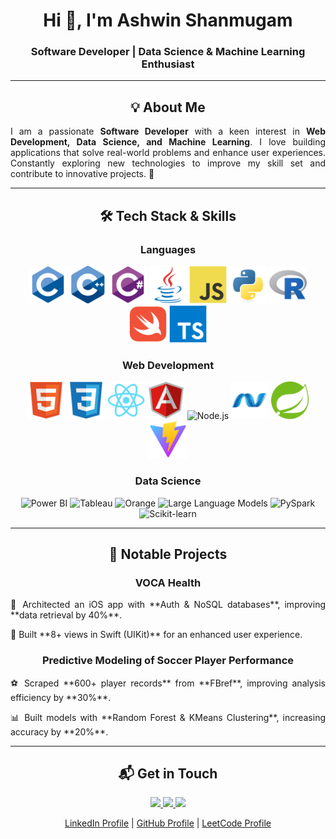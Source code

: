 <h1 align="center">Hi 👋, I'm Ashwin Shanmugam</h1>
<h3 align="center">Software Developer | Data Science & Machine Learning Enthusiast</h3>

---

<h2 align="center">💡 About Me</h2>

<p align="justify">
I am a passionate <b>Software Developer</b> with a keen interest in <b>Web Development, Data Science, and Machine Learning</b>.  
I love building applications that solve real-world problems and enhance user experiences.  
Constantly exploring new technologies to improve my skill set and contribute to innovative projects. 🚀  
</p>

---

<h2 align="center">🛠 Tech Stack & Skills</h2>

### <h3 align="center">Languages</h3>  
<p align="center">
  <img src="https://raw.githubusercontent.com/devicons/devicon/master/icons/c/c-original.svg" alt="C" width="60" height="60"/>
  <img src="https://raw.githubusercontent.com/devicons/devicon/master/icons/cplusplus/cplusplus-original.svg" alt="C++" width="60" height="60"/>
  <img src="https://raw.githubusercontent.com/devicons/devicon/master/icons/csharp/csharp-original.svg" alt="C#" width="60" height="60"/>
  <img src="https://raw.githubusercontent.com/devicons/devicon/master/icons/java/java-original.svg" alt="Java" width="60" height="60"/>
  <img src="https://raw.githubusercontent.com/devicons/devicon/master/icons/javascript/javascript-original.svg" alt="JavaScript" width="60" height="60"/>
  <img src="https://raw.githubusercontent.com/devicons/devicon/master/icons/python/python-original.svg" alt="Python" width="60" height="60"/>
  <img src="https://raw.githubusercontent.com/devicons/devicon/master/icons/r/r-original.svg" alt="R" width="60" height="60"/>
  <img src="https://raw.githubusercontent.com/devicons/devicon/master/icons/swift/swift-original.svg" alt="Swift" width="60" height="60"/>
  <img src="https://raw.githubusercontent.com/devicons/devicon/master/icons/typescript/typescript-original.svg" alt="TypeScript" width="60" height="60"/>
</p>

### <h3 align="center">Web Development</h3>  
<p align="center">
  <img src="https://raw.githubusercontent.com/devicons/devicon/master/icons/html5/html5-original.svg" alt="HTML" width="60" height="60"/>
  <img src="https://raw.githubusercontent.com/devicons/devicon/master/icons/css3/css3-original.svg" alt="CSS" width="60" height="60"/>
  <img src="https://raw.githubusercontent.com/devicons/devicon/master/icons/react/react-original.svg" alt="React" width="60" height="60"/>
  <img src="https://raw.githubusercontent.com/devicons/devicon/master/icons/angularjs/angularjs-original.svg" alt="Angular" width="60" height="60"/>
  <img src="https://upload.wikimedia.org/wikipedia/commons/8/8a/Node.js_logo.svg" alt="Node.js" width="100" height="60"/>
  <img src="https://raw.githubusercontent.com/devicons/devicon/master/icons/dot-net/dot-net-original.svg" alt=".NET" width="60" height="60"/>
  <img src="https://raw.githubusercontent.com/devicons/devicon/master/icons/spring/spring-original.svg" alt="Spring" width="60" height="60"/>
  <img src="https://raw.githubusercontent.com/devicons/devicon/master/icons/vitejs/vitejs-original.svg" alt="Vite.js" width="60" height="60"/>
</p>

### <h3 align="center">Data Science</h3>  
<p align="center">
  <img src="https://upload.wikimedia.org/wikipedia/commons/5/5b/Power_BI_Logo.svg" alt="Power BI" width="60" height="60"/>
  <img src="https://upload.wikimedia.org/wikipedia/commons/6/69/Tableau_Logo.png" alt="Tableau" width="80" height="60"/>
  <img src="https://orange.biolab.si/dist/images/orange_logo.svg" alt="Orange" width="60" height="60"/>
  <img src="https://upload.wikimedia.org/wikipedia/commons/8/88/LLM_Logo.svg" alt="Large Language Models" width="60" height="60"/>
  <img src="https://raw.githubusercontent.com/devicons/devicon/master/icons/pyspark/pyspark-original.svg" alt="PySpark" width="60" height="60"/>
  <img src="https://upload.wikimedia.org/wikipedia/commons/0/05/Scikit_learn_logo_small.svg" alt="Scikit-learn" width="60" height="60"/>
</p>

---

<h2 align="center">📂 Notable Projects</h2>

### <h3 align="center">VOCA Health</h3>  
<p align="justify">📱 Architected an iOS app with **Auth & NoSQL databases**, improving **data retrieval by 40%**.</p>  
<p align="justify">🎨 Built **8+ views in Swift (UIKit)** for an enhanced user experience.</p>  

### <h3 align="center">Predictive Modeling of Soccer Player Performance</h3>  
<p align="justify">⚽ Scraped **600+ player records** from **FBref**, improving analysis efficiency by **30%**.</p>  
<p align="justify">📊 Built models with **Random Forest & KMeans Clustering**, increasing accuracy by **20%**.</p>  

---

<h2 align="center">📬 Get in Touch</h2>  

<p align="center">
  <a href="https://www.linkedin.com/in/yourprofile">
    <img src="https://img.shields.io/badge/-LinkedIn-0A66C2?style=for-the-badge&logo=linkedin&logoColor=white&border-radius=20" width="150"/>
  </a>
  <a href="https://github.com/ash-win19">
    <img src="https://img.shields.io/badge/-GitHub-181717?style=for-the-badge&logo=github&logoColor=white&border-radius=20" width="150"/>
  </a>
  <a href="https://leetcode.com/19_ashwin">
    <img src="https://img.shields.io/badge/-LeetCode-FFA116?style=for-the-badge&logo=leetcode&logoColor=black&border-radius=20" width="150"/>
  </a>
</p>

<p align="center">
  <a href="https://www.linkedin.com/in/yourprofile">LinkedIn Profile</a> |
  <a href="https://github.com/ash-win19">GitHub Profile</a> |
  <a href="https://leetcode.com/19_ashwin">LeetCode Profile</a>
</p>
